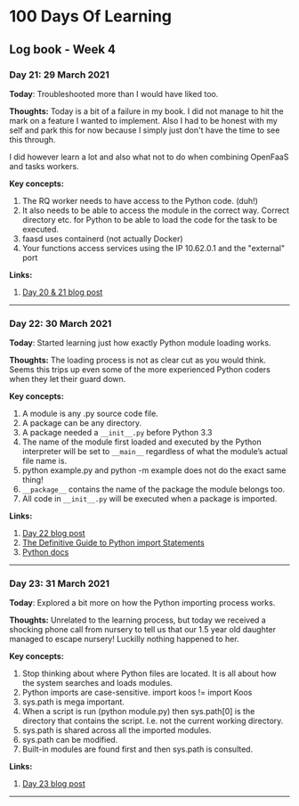 # 100 Days Of Learning

## Log book - Week 4

### Day 21: 29 March 2021

**Today**: Troubleshooted more than I would have liked too.

**Thoughts:** Today is a bit of a failure in my book. I did not manage to hit the mark on a feature I wanted to implement. Also I had to be honest with my self and park this for now because I simply just don't have the time to see this through.

I did however learn a lot and also what not to do when combining OpenFaaS and tasks workers.

**Key concepts:**

1. The RQ worker needs to have access to the Python code. (duh!)
2. It also needs to be able to access the module in the correct way. Correct directory etc. for Python to be able to load the code for the task to be executed.
3. faasd uses containerd (not actually Docker)
4. Your functions access services using the IP 10.62.0.1 and the "external" port 

**Links:**

1. [Day 20 & 21 blog post](https://andrejacobs.org/100-days-challenge/100-days-of-learning-day-20-21-you-win-some-you-lose-some/)

---

### Day 22: 30 March 2021

**Today**: Started learning just how exactly Python module loading works.

**Thoughts:** The loading process is not as clear cut as you would think. Seems this trips up even some of the more experienced Python coders when they let their guard down.

**Key concepts:**

1. A module is any .py source code file.
2. A package can be any directory.
3. A package needed a `__init__.py` before Python 3.3
4. The name of the module first loaded and executed by the Python interpreter will be set to `__main__` regardless of what the module’s actual file name is.
5. python example.py and python -m example does not do the exact same thing!
6. `__package__` contains the name of the package the module belongs too.
7. All code in `__init__.py` will be executed when a package is imported.

**Links:**

1. [Day 22 blog post](https://andrejacobs.org/100-days-challenge/100-days-of-learning-day-22-understanding-the-python-importing-process/)
2. [The Definitive Guide to Python import Statements](https://chrisyeh96.github.io/2017/08/08/definitive-guide-python-imports.html)
3. [Python docs](https://docs.python.org/3/reference/import.html)

---

### Day 23: 31 March 2021

**Today**: Explored a bit more on how the Python importing process works.

**Thoughts:** Unrelated to the learning process, but today we received a shocking phone call from nursery to tell us that our 1.5 year old daughter managed to escape nursery! Luckilly nothing happened to her.

**Key concepts:**

1. Stop thinking about where Python files are located. It is all about how the system searches and loads modules.
2. Python imports are case-sensitive. import koos != import Koos
3. sys.path is mega important.
4. When a script is run (python module.py) then sys.path[0] is the directory that contains the script. I.e. not the current working directory.
5. sys.path is shared across all the imported modules.
6. sys.path can be modified.
7. Built-in modules are found first and then sys.path is consulted.

**Links:**

1. [Day 23 blog post](https://andrejacobs.org/100-days-challenge/100-days-of-learning-day-23-more-exploring-of-the-python-importing-process/)

---
